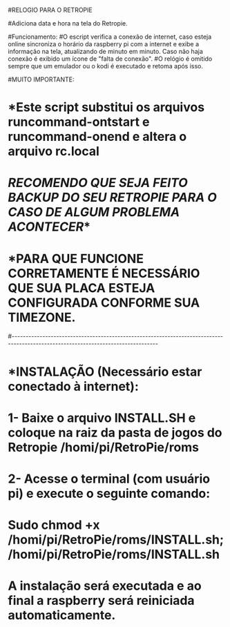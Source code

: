 
#RELOGIO PARA O RETROPIE

#Adiciona data e hora na tela do Retropie.

#Funcionamento: 
#O escript verifica a conexão de internet, caso esteja online sincroniza o horário da raspberry pi com a internet e exibe a informação na tela, atualizando de minuto em minuto. Caso não haja conexão é exibido um ícone de "falta de conexão".
#O relógio é omitido sempre que um emulador ou o kodi é executado e retoma após isso.


#MUITO IMPORTANTE: 
#  *Este script substitui os arquivos runcommand-ontstart e runcommand-onend e altera o arquivo rc.local
#  *RECOMENDO QUE SEJA FEITO BACKUP DO SEU RETROPIE PARA O CASO DE ALGUM PROBLEMA ACONTECER**
#  *PARA QUE FUNCIONE CORRETAMENTE É NECESSÁRIO QUE SUA PLACA ESTEJA CONFIGURADA CONFORME SUA TIMEZONE.
#----------------------------------------------------------------------------------------------------------------------------------
#
#
#   *INSTALAÇÃO (Necessário estar conectado à internet): 
#
#    1- Baixe o arquivo INSTALL.SH e coloque na raiz da pasta de jogos do Retropie  /homi/pi/RetroPie/roms
#    2- Acesse o terminal (com usuário pi) e execute o seguinte comando:
#    Sudo chmod +x /homi/pi/RetroPie/roms/INSTALL.sh; /homi/pi/RetroPie/roms/INSTALL.sh 
#    A instalação será executada e ao final a raspberry será reiniciada automaticamente.

